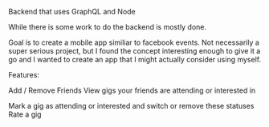 Backend that uses GraphQL and Node

While there is some work to do the backend is mostly done.

Goal is to create a mobile app similiar to facebook events.
Not necessarily a super serious project, but I found the concept interesting enough to give it a go and I wanted to create an app
that I might actually consider using myself.

Features:

Add / Remove Friends
View gigs your friends are attending or interested in

Mark a gig as attending or interested and switch or remove these statuses
Rate a gig

